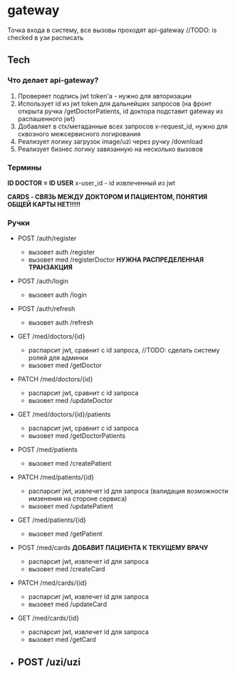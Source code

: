# gateway

Точка входа в систему, все вызовы проходят api-gateway
//TODO: is checked в узи расписать
## Tech

### Что делает api-gateway?

1) Проверяет подпись jwt token'а - нужно для авторизации 
2) Использует id из jwt token для дальнейших запросов (на фронт открыта ручка /getDoctorPatients, id доктора подставит gateway из распашенного jwt)
3) Добавляет в ctx/метаданные всех запросов x-request_id, нужно для сквозного межсервисного логирования
4) Реализует логику загрузок image/uzi через ручку /download
5) Реализует бизнес логику завязанную на несколько вызовов

### Термины
__ID DOCTOR = ID USER__
x-user_id - id извлеченный из jwt

__CARDS - СВЯЗЬ МЕЖДУ ДОКТОРОМ И ПАЦИЕНТОМ, ПОНЯТИЯ ОБЩЕЙ КАРТЫ НЕТ!!!!!__

### Ручки

+ POST /auth/register
    - вызовет auth /register
    - вызовет med /registerDoctor __НУЖНА РАСПРЕДЕЛЕННАЯ ТРАНЗАКЦИЯ__
+ POST /auth/login
    - вызовет auth /login
+ POST /auth/refresh
    - вызовет auth /refresh


+ GET /med/doctors/{id}
    - распарсит jwt, сравнит с id запроса, //TODO: сделать систему ролей для админки
    - вызовет med /getDoctor

+ PATCH /med/doctors/{id}
    - распарсит jwt, сравнит с id запроса
    - вызовет med /updateDoctor

+ GET /med/doctors/{id}/patients
    - распарсит jwt, сравнит с id запроса
    - вызовет med /getDoctorPatients


+ POST /med/patients
    - вызовет med /createPatient

+ PATCH /med/patients/{id}
    - распарсит jwt, извлечет id для запроса (валидация возможности имзенения на стороне сервиса)
    - вызовет med /updatePatient

+ GET /med/patients/{id}
    - вызовет med /getPatient


+ POST /med/cards __ДОБАВИТ ПАЦИЕНТА К ТЕКУЩЕМУ ВРАЧУ__
    - распарсит jwt, извлечет id для запроса
    - вызовет med /createCard

+ PATCH /med/cards/{id}
    - распарсит jwt, извлечет id для запроса
    - вызовет med /updateCard

+ GET /med/cards/{id}
    - распарсит jwt, извлечет id для запроса
    - вызовет med /getCard


+ POST /uzi/uzi
    - 

